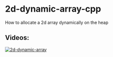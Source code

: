 # 2d-dynamic-array-cpp
How to allocate a 2d array dynamically on the heap

## Videos:
[![2d-dynamic-array](https://img.youtube.com/vi/DUZHe1nz6bs/0.jpg)](https://youtu.be/DUZHe1nz6bs)